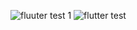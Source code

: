 ![fluuter test 1](https://github.com/user-attachments/assets/358b91ba-918d-4ce0-9917-73db6970bb07)
![flutter test](https://github.com/user-attachments/assets/e9a82aae-eccd-48ca-87b9-318f1c37f03a)
